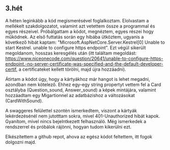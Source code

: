 ## 3.hét
A héten leginkább a kód megismerésével foglalkoztam. Elolvastam a mellékelt szakdolgozatot, valamint azt vetettem össze a programmal és egyes részeivel.
Próbálgattam a kódot, megnéztem, egyes részei hogy működnek. Az első futtatás során egy hibába ütköztem, ugyanis a következő hibát kaptam: "Microsoft.AspNetCore.Server.Kestrel[0] Unable to start Kestrel. unable to configure https endpoint". Ezt végül sikerült megoldanom, hosszas keresgélés után (itt találtam megoldást: https://www.niceonecode.com/question/20641/unable-to-configure-https-endpoint.-no-server-certificate-was-specified-and-the-default-developer-certif, a certificateket kellett törölni, majd újra hozzáadni).

Átírtam a kódot úgy, hogy a kártyákhoz már hangot is lehet megadni, azondban nem kötelező. Ehhez egy-egy string propertyt vettem fel a Card osztályba (Question_sound, Answer_sound) a képek mintájára, valamint hozzáadtam egy Migartionnel az adatbázishoz a változásokat (CardWithSound).

A swaggeres felülettel szontén ismerkedtem, viszont a kártyák lekérdezésénél nem jutotttam sokra, mivel 401-Unauthorized hibát kapok. Gyanítom, mivel nincs bejelntkezett felhasználó. Még ismerkedek a rendszerrel és próbálok rájönni, hogyan tudom kikerülni ezt.

Elkészítettem a github repot, ahova az egész kódot feltettem, itt fogok dolgozni majd.
